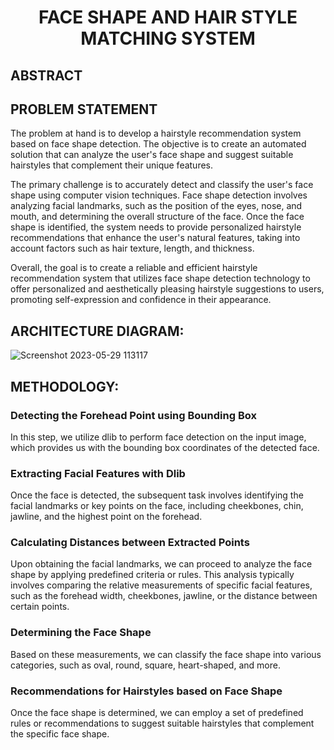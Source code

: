 # <p align = "center"> FACE SHAPE AND HAIR STYLE MATCHING SYSTEM </p>

## ABSTRACT

## PROBLEM STATEMENT
The problem at hand is to develop a hairstyle recommendation system based on face shape detection. The objective is to create an automated solution that can analyze the user's face shape and suggest suitable hairstyles that complement their unique features.

The primary challenge is to accurately detect and classify the user's face shape using computer vision techniques. Face shape detection involves analyzing facial landmarks, such as the position of the eyes, nose, and mouth, and determining the overall structure of the face. Once the face shape is identified, the system needs to provide personalized hairstyle recommendations that enhance the user's natural features, taking into account factors such as hair texture, length, and thickness.

Overall, the goal is to create a reliable and efficient hairstyle recommendation system that utilizes face shape detection technology to offer personalized and aesthetically pleasing hairstyle suggestions to users, promoting self-expression and confidence in their appearance.
  
## ARCHITECTURE DIAGRAM:

![Screenshot 2023-05-29 113117](https://github.com/Dineshkumar200/MINIPROJECT/assets/75235789/5e2d748f-e107-4c5b-bf64-2922da598d77)

## METHODOLOGY:

### Detecting the Forehead Point using Bounding Box

In this step, we utilize dlib to perform face detection on the input image, which provides us with the bounding box coordinates of the detected face.

### Extracting Facial Features with Dlib

Once the face is detected, the subsequent task involves identifying the facial landmarks or key points on the face, including cheekbones, chin, jawline, and the highest point on the forehead.

### Calculating Distances between Extracted Points

Upon obtaining the facial landmarks, we can proceed to analyze the face shape by applying predefined criteria or rules. This analysis typically involves comparing the relative measurements of specific facial features, such as the forehead width, cheekbones, jawline, or the distance between certain points.

### Determining the Face Shape

Based on these measurements, we can classify the face shape into various categories, such as oval, round, square, heart-shaped, and more.

### Recommendations for Hairstyles based on Face Shape

Once the face shape is determined, we can employ a set of predefined rules or recommendations to suggest suitable hairstyles that complement the specific face shape.

